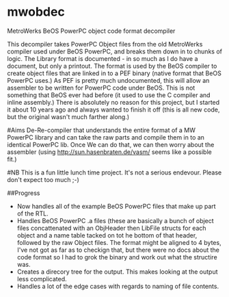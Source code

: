 # mwobdec
MetroWerks BeOS PowerPC object code format decompiler

This decompiler takes PowerPC Object files from the old MetroWerks compiler used under BeOS PowerPC, and breaks them down in to chunks of logic. The Library format is documented - in so much as I do have a document, but only a printout. The format is used by the BeOS compiler to create object files that are linked in to a PEF binary (native format that BeOS PowerPC uses.) As PEF is pretty much undocumented, this will allow an assembler to be written for PowerPC code under BeOS. This is not something that BeOS ever had before (it used to use the C compiler and inline assembly.) There is absolutely no reason for this project, but I started it about 10 years ago and always wanted to finish it off (this is all new code, but the original wasn't much farther along.) 

#Aims
De-Re-compiler that understands the entire format of a MW PowerPC library and can take the raw parts and compile them in to an identical PowerPC lib. Once We can do that, we can then worry about the assembler (using http://sun.hasenbraten.de/vasm/ seems like a possible fit.) 

#NB
This is a fun little lunch time project. It's not a serious endevour. Please don't expect too much ;-)

##Progress
* Now handles all of the example BeOS PowerPC files that make up part of the RTL. 
* Handles BeOS PowerPC .a files (these are basically a bunch of object files concattenated with an ObjHeader then LibFile structs for each object and a name table tacked on tot he bottom of that header, followed by the raw Object files. The format might be aligned to 4 bytes, I've not got as far as to checkign that, but there were no docs about the code format so I had to grok the binary and work out what the structire was.
* Creates a direcory tree for the output. This makes looking at the output less complicated.
* Handles a lot of the edge cases with regards to naming of file contents.
